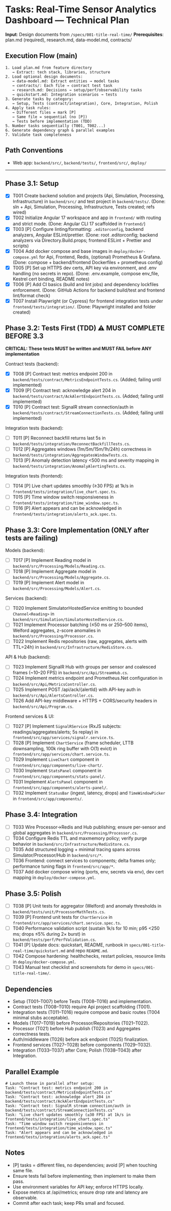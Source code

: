 # Tasks: Real-Time Sensor Analytics Dashboard — Technical Plan

**Input**: Design documents from `/specs/001-title-real-time/`
**Prerequisites**: plan.md (required), research.md, data-model.md, contracts/

## Execution Flow (main)
```
1. Load plan.md from feature directory
   → Extract: tech stack, libraries, structure
2. Load optional design documents:
   → data-model.md: Extract entities → model tasks
   → contracts/: Each file → contract test task
   → research.md: Decisions → setup/perf/observability tasks
   → quickstart.md: Integration scenarios → tests
3. Generate tasks by category:
   → Setup, Tests (contract/integration), Core, Integration, Polish
4. Apply task rules:
   → Different files = mark [P]
   → Same file = sequential (no [P])
   → Tests before implementation (TDD)
5. Number tasks sequentially (T001, T002...)
6. Generate dependency graph & parallel examples
7. Validate task completeness
```

## Path Conventions
- Web app: `backend/src/`, `backend/tests/`, `frontend/src/`, `deploy/`

---

## Phase 3.1: Setup
- [x] T001 Create backend solution and projects (Api, Simulation, Processing, Infrastructure) in `backend/src/` and test project in `backend/tests/`. (Done: sln + Api, Simulation, Processing, Infrastructure, Tests created; refs wired)
- [x] T002 Initialize Angular 17 workspace and app in `frontend/` with routing and strict mode. (Done: Angular CLI 17 scaffolded in `frontend/`)
- [x] T003 [P] Configure linting/formatting: `.editorconfig`, backend analyzers, Angular ESLint/prettier. (Done: root .editorconfig; backend analyzers via Directory.Build.props; frontend ESLint + Prettier and scripts)
- [x] T004 Add docker compose and base images in `deploy/docker-compose.yml` for Api, Frontend, Redis, (optional) Prometheus & Grafana. (Done: compose + backend/frontend Dockerfiles + prometheus config)
- [x] T005 [P] Set up HTTPS dev certs, API key via environment, and .env handling (no secrets in repo). (Done: .env.example, compose env_file, Kestrel cert binding, README notes)
- [x] T006 [P] Add CI basics (build and lint jobs) and dependency lockfiles enforcement. (Done: GitHub Actions for backend build/test and frontend lint/format check)
- [x] T007 Install Playwright (or Cypress) for frontend integration tests under `frontend/tests/integration/`. (Done: Playwright installed and folder created)

## Phase 3.2: Tests First (TDD) ⚠ MUST COMPLETE BEFORE 3.3
**CRITICAL: These tests MUST be written and MUST FAIL before ANY implementation**

Contract tests (backend):
- [x] T008 [P] Contract test: metrics endpoint 200 in `backend/tests/contract/MetricsEndpointTests.cs`. (Added; failing until implemented)
- [x] T009 [P] Contract test: acknowledge alert 204 in `backend/tests/contract/AckAlertEndpointTests.cs`. (Added; failing until implemented)
- [x] T010 [P] Contract test: SignalR stream connection/auth in `backend/tests/contract/StreamConnectionTests.cs`. (Added; failing until implemented)

Integration tests (backend):
- [ ] T011 [P] Reconnect backfill returns last 5s in `backend/tests/integration/ReconnectBackfillTests.cs`.
- [ ] T012 [P] Aggregates windows (1m/5m/15m/1h/24h) correctness in `backend/tests/integration/AggregatesWindowTests.cs`.
- [ ] T013 [P] Anomaly detection latency <500 ms and severity mapping in `backend/tests/integration/AnomalyAlertingTests.cs`.

Integration tests (frontend):
- [ ] T014 [P] Live chart updates smoothly (≥30 FPS) at 1k/s in `frontend/tests/integration/live_chart.spec.ts`.
- [ ] T015 [P] Time window switch responsiveness in `frontend/tests/integration/time_window.spec.ts`.
- [ ] T016 [P] Alert appears and can be acknowledged in `frontend/tests/integration/alerts_ack.spec.ts`.

## Phase 3.3: Core Implementation (ONLY after tests are failing)
Models (backend):
- [ ] T017 [P] Implement Reading model in `backend/src/Processing/Models/Reading.cs`.
- [ ] T018 [P] Implement Aggregate model in `backend/src/Processing/Models/Aggregate.cs`.
- [ ] T019 [P] Implement Alert model in `backend/src/Processing/Models/Alert.cs`.

Services (backend):
- [ ] T020 Implement SimulatorHostedService emitting to bounded `Channel<Reading>` in `backend/src/Simulation/SimulatorHostedService.cs`.
- [ ] T021 Implement Processor batching (≤50 ms or 250–500 items), Welford aggregates, z-score anomalies in `backend/src/Processing/Processor.cs`.
- [ ] T022 Implement Redis repositories (raw, aggregates, alerts with TTL=24h) in `backend/src/Infrastructure/RedisStore.cs`.

API & Hub (backend):
- [ ] T023 Implement SignalR Hub with groups per sensor and coalesced frames (~10–20 FPS) in `backend/src/Api/StreamHub.cs`.
- [ ] T024 Implement metrics endpoint and Prometheus.Net configuration in `backend/src/Api/MetricsController.cs`.
- [ ] T025 Implement POST /api/ack/{alertId} with API-key auth in `backend/src/Api/AlertsController.cs`.
- [ ] T026 Add API-key middleware + HTTPS + CORS/security headers in `backend/src/Api/Program.cs`.

Frontend services & UI:
- [ ] T027 [P] Implement `SignalRService` (RxJS subjects: readings/aggregates/alerts; 5s replay) in `frontend/src/app/services/signalr.service.ts`.
- [ ] T028 [P] Implement `ChartService` (frame scheduler, LTTB downsampling, 100k ring buffer with O(1) evict) in `frontend/src/app/services/chart.service.ts`.
- [ ] T029 Implement `LiveChart` component in `frontend/src/app/components/live-chart/`.
- [ ] T030 Implement `StatsPanel` component in `frontend/src/app/components/stats-panel/`.
- [ ] T031 Implement `AlertsPanel` component in `frontend/src/app/components/alerts-panel/`.
- [ ] T032 Implement `StatusBar` (ingest, latency, drops) and `TimeWindowPicker` in `frontend/src/app/components/`.

## Phase 3.4: Integration
- [ ] T033 Wire Processor→Redis and Hub publishing; ensure per-sensor and global aggregates in `backend/src/Processing/Processor.cs`.
- [ ] T034 Configure Redis TTL and maxmemory policy; verify purge behavior in `backend/src/Infrastructure/RedisStore.cs`.
- [ ] T035 Add structured logging + minimal tracing spans across Simulator/Processor/Hub in `backend/src/*`.
- [ ] T036 Frontend: connect services to components; delta frames only; performance tuning flags in `frontend/src/app/*`.
- [ ] T037 Add docker compose wiring (ports, env, secrets via env), dev cert mapping in `deploy/docker-compose.yml`.

## Phase 3.5: Polish
- [ ] T038 [P] Unit tests for aggregator (Welford) and anomaly thresholds in `backend/tests/unit/ProcessorMathTests.cs`.
- [ ] T039 [P] Frontend unit tests for `ChartService` in `frontend/src/app/services/chart.service.spec.ts`.
- [ ] T040 Performance validation script (sustain 1k/s for 10 min; p95 <250 ms; drops ≤5% during 2× burst) in `backend/tests/perf/PerfValidation.cs`.
- [ ] T041 [P] Update docs: quickstart, README, runbook in `specs/001-title-real-time/quickstart.md` and repo `README.md`.
- [ ] T042 Compose hardening: healthchecks, restart policies, resource limits in `deploy/docker-compose.yml`.
- [ ] T043 Manual test checklist and screenshots for demo in `specs/001-title-real-time/`.

## Dependencies
- Setup (T001–T007) before Tests (T008–T016) and implementation.
- Contract tests (T008–T010) require Api project scaffolding (T001).
- Integration tests (T011–T016) require compose and basic routes (T004 minimal stubs acceptable).
- Models (T017–T019) before Processor/Repositories (T021–T022).
- Processor (T021) before Hub publish (T023) and Aggregates correctness tests.
- Auth/middleware (T026) before ack endpoint (T025) finalization.
- Frontend services (T027–T028) before components (T029–T032).
- Integration (T033–T037) after Core; Polish (T038–T043) after Integration.

## Parallel Example
```
# Launch these in parallel after setup:
Task: "Contract test: metrics endpoint 200 in backend/tests/contract/MetricsEndpointTests.cs"
Task: "Contract test: acknowledge alert 204 in backend/tests/contract/AckAlertEndpointTests.cs"
Task: "Contract test: SignalR stream connection/auth in backend/tests/contract/StreamConnectionTests.cs"
Task: "Live chart updates smoothly (≥30 FPS) at 1k/s in frontend/tests/integration/live_chart.spec.ts"
Task: "Time window switch responsiveness in frontend/tests/integration/time_window.spec.ts"
Task: "Alert appears and can be acknowledged in frontend/tests/integration/alerts_ack.spec.ts"
```

## Notes
- [P] tasks = different files, no dependencies; avoid [P] when touching same file.
- Ensure tests fail before implementing; then implement to make them pass.
- Use environment variables for API key; enforce HTTPS locally.
- Expose metrics at /api/metrics; ensure drop rate and latency are observable.
- Commit after each task; keep PRs small and focused.